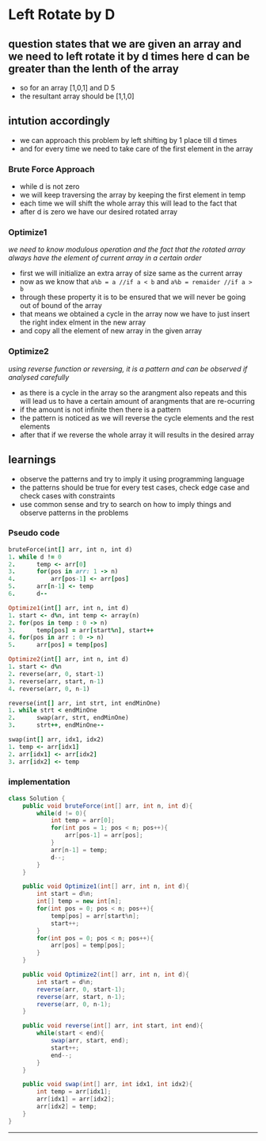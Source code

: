 # Left Rotate by D
## question states that we are given an array and we need to left rotate it by d times here d can be greater than the lenth of the array
- so for an array [1,0,1] and D 5
- the resultant array should be [1,1,0]

## intution accordingly
- we can approach this problem by left shifting by 1 place till d times
- and for every time we need to take care of the first element in the array

### Brute Force Approach
- while d is not zero 
- we will keep traversing the array by keeping the first element in temp
- each time we will shift the whole array this will lead to the fact that
- after d is zero we have our desired rotated array

### Optimize1
*we need to know modulous operation and the fact that the rotated array always have the element of current array in a certain order*

- first we will initialize an extra array of size same as the current array
- now as we know that ```a%b = a //if a < b``` and ```a%b = remaider //if a > b```
- through these property it is to be ensured that we will never be going out of bound of the array 
- that means we obtained a cycle in the array now we have to just insert the right index elment in the new array
- and copy all the element of new array in the given array

### Optimize2
*using reverse function or reversing, it is a pattern and can be observed if analysed carefully*

- as there is a cycle in the array so the arangment also repeats and this will lead us to have a certain amount of arangments that are re-ocurring
- if the amount is not infinite then there is a pattern
- the pattern is noticed as we will reverse the cycle elements and the rest elements
- after that if we reverse the whole array it will results in the desired array

<div style="page-break-after: always;"></div>

## learnings
- observe the patterns and try to imply it using programming language
- the patterns should be true for every test cases, check edge case and check cases with constraints
- use common sense and try to search on how to imply things and observe patterns in the problems

### Pseudo code
```ruby
bruteForce(int[] arr, int n, int d)
1. while d != 0
2. 		temp <- arr[0]
3. 		for(pos in arr: 1 -> n)
4. 			arr[pos-1] <- arr[pos]
5. 		arr[n-1] <- temp
6. 		d--

Optimize1(int[] arr, int n, int d)
1. start <- d%n, int temp <- array(n)
2. for(pos in temp : 0 -> n)
3. 		temp[pos] = arr[start%n], start++
4. for(pos in arr : 0 -> n)
5. 		arr[pos] = temp[pos]

Optimize2(int[] arr, int n, int d)
1. start <- d%n
2. reverse(arr, 0, start-1)
3. reverse(arr, start, n-1)
4. reverse(arr, 0, n-1)

reverse(int[] arr, int strt, int endMinOne)
1. while strt < endMinOne
2.  	swap(arr, strt, endMinOne)
3. 		strt++, endMinOne--

swap(int[] arr, idx1, idx2)
1. temp <- arr[idx1]
2. arr[idx1] <- arr[idx2]
3. arr[idx2] <- temp
```
<div style="page-break-after: always;"></div>

### implementation
```java
class Solution {
	public void bruteForce(int[] arr, int n, int d){
		while(d != 0){
			int temp = arr[0];
			for(int pos = 1; pos < n; pos++){
				arr[pos-1] = arr[pos];
			}
			arr[n-1] = temp;
			d--;
		}
	}

	public void Optimize1(int[] arr, int n, int d){
		int start = d%n;
		int[] temp = new int[n];
		for(int pos = 0; pos < n; pos++){
			temp[pos] = arr[start%n];
			start++;
		}
		for(int pos = 0; pos < n; pos++){
			arr[pos] = temp[pos];
		}
	}

	public void Optimize2(int[] arr, int n, int d){
		int start = d%n;
		reverse(arr, 0, start-1);
		reverse(arr, start, n-1);
		reverse(arr, 0, n-1);
	}

	public void reverse(int[] arr, int start, int end){
		while(start < end){
			swap(arr, start, end);
			start++;
			end--;
		}
	}

	public void swap(int[] arr, int idx1, int idx2){
		int temp = arr[idx1];
		arr[idx1] = arr[idx2];
		arr[idx2] = temp;
	}
}
```

***
<div style="page-break-after: always;"></div>
